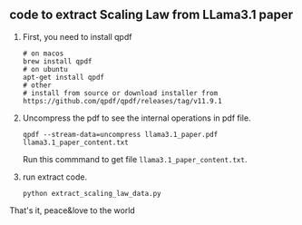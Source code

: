 ## code to extract Scaling Law from LLama3.1 paper

1. First, you need to install qpdf

    ```shell
    # on macos
    brew install qpdf
    # on ubuntu
    apt-get install qpdf
    # other
    # install from source or download installer from https://github.com/qpdf/qpdf/releases/tag/v11.9.1
    ```

2. Uncompress the pdf to see the internal operations in pdf file. 

    ```shell
    qpdf --stream-data=uncompress llama3.1_paper.pdf llama3.1_paper_content.txt
    ```

    Run this commmand to get file `llama3.1_paper_content.txt`.

3. run extract code.
    ```shell
    python extract_scaling_law_data.py
    ```

That's it, peace&love to the world
